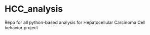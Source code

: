 # HCC_analysis

Repo for all python-based analysis for Hepatocellular Carcinoma Cell behavior project

